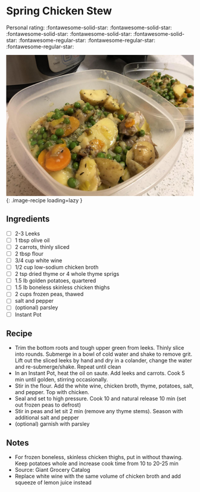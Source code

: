 # Spring Chicken Stew

<!-- {cts} rating=2; (User can specify rating on scale of 1-5) -->

Personal rating: :fontawesome-solid-star: :fontawesome-solid-star: :fontawesome-solid-star: :fontawesome-solid-star: :fontawesome-solid-star: :fontawesome-regular-star: :fontawesome-regular-star: :fontawesome-regular-star:

<!-- {cte} -->

<!-- {cts} name_image=spring_chicken_stew.jpeg; (User can specify image name) -->

![spring_chicken_stew.jpeg](./spring_chicken_stew.jpeg){: .image-recipe loading=lazy }

<!-- {cte} -->

## Ingredients

- [ ] 2-3 Leeks
- [ ] 1 tbsp olive oil
- [ ] 2 carrots, thinly sliced
- [ ] 2 tbsp flour
- [ ] 3/4 cup white wine
- [ ] 1/2 cup low-sodium chicken broth
- [ ] 2 tsp dried thyme or 4 whole thyme sprigs
- [ ] 1.5 lb golden potatoes, quartered
- [ ] 1.5 lb boneless skinless chicken thighs
- [ ] 2 cups frozen peas, thawed
- [ ] salt and pepper
- [ ] (optional) parsley
- [ ] Instant Pot

## Recipe

- Trim the bottom roots and tough upper green from leeks. Thinly slice into rounds. Submerge in a bowl of cold water and shake to remove grit. Lift out the sliced leeks by hand and dry in a colander, change the water and re-submerge/shake. Repeat until clean
- In an Instant Pot, heat the oil on saute. Add leeks and carrots. Cook 5 min until golden, stirring occasionally.
- Stir in the flour. Add the white wine, chicken broth, thyme, potatoes, salt, and pepper. Top with chicken.
- Seal and set to high pressure. Cook 10 and natural release 10 min (set out frozen peas to defrost)
- Stir in peas and let sit 2 min (remove any thyme stems). Season with additional salt and pepper
- (optional) garnish with parsley

## Notes

- For frozen boneless, skinless chicken thighs, put in without thawing. Keep potatoes whole and increase cook time from 10 to 20-25 min
- Source: Giant Grocery Catalog
- Replace white wine with the same volume of chicken broth and add squeeze of lemon juice instead
